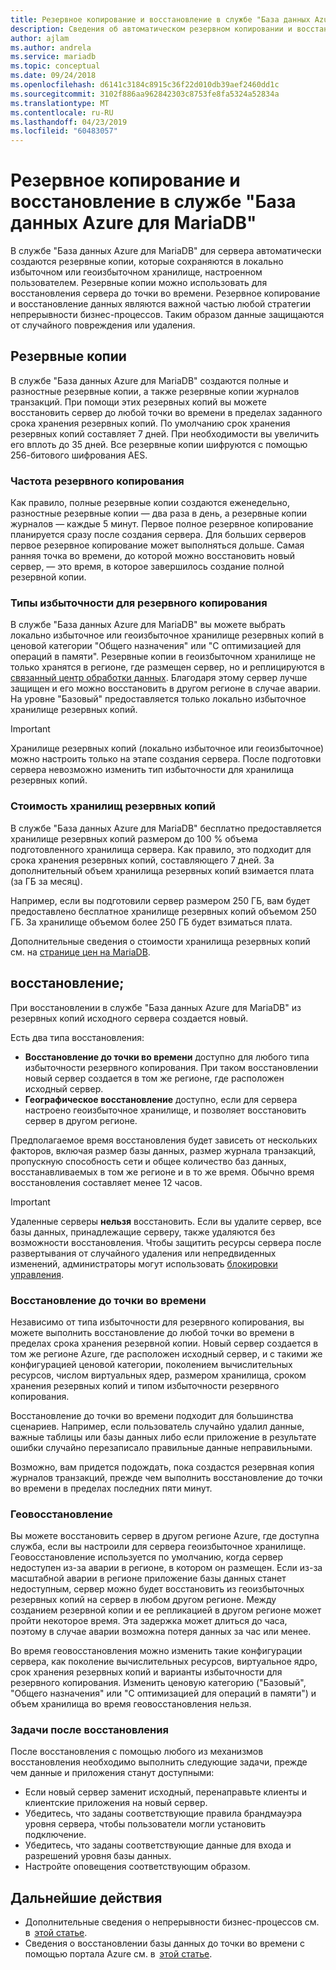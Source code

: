 ```yaml
---
title: Резервное копирование и восстановление в службе "База данных Azure для MariaDB"
description: Сведения об автоматическом резервном копировании и восстановлении сервера в службе "База данных Azure для MariaDB".
author: ajlam
ms.author: andrela
ms.service: mariadb
ms.topic: conceptual
ms.date: 09/24/2018
ms.openlocfilehash: d6141c3184c8915c36f22d010db39aef2460dd1c
ms.sourcegitcommit: 3102f886aa962842303c8753fe8fa5324a52834a
ms.translationtype: MT
ms.contentlocale: ru-RU
ms.lasthandoff: 04/23/2019
ms.locfileid: "60483057"
---
```

# <a name="backup-and-restore-in-azure-database-for-mariadb"></a>Резервное копирование и восстановление в службе "База данных Azure для MariaDB"

В службе "База данных Azure для MariaDB" для сервера автоматически создаются резервные копии, которые сохраняются в локально избыточном или геоизбыточном хранилище, настроенном пользователем. Резервные копии можно использовать для восстановления сервера до точки во времени. Резервное копирование и восстановление данных являются важной частью любой стратегии непрерывности бизнес-процессов. Таким образом данные защищаются от случайного повреждения или удаления.

## <a name="backups"></a>Резервные копии

В службе "База данных Azure для MariaDB" создаются полные и разностные резервные копии, а также резервные копии журналов транзакций. При помощи этих резервных копий вы можете восстановить сервер до любой точки во времени в пределах заданного срока хранения резервных копий. По умолчанию срок хранения резервных копий составляет 7 дней. При необходимости вы увеличить его вплоть до 35 дней. Все резервные копии шифруются с помощью 256-битового шифрования AES.

### <a name="backup-frequency"></a>Частота резервного копирования

Как правило, полные резервные копии создаются еженедельно, разностные резервные копии — два раза в день, а резервные копии журналов — каждые 5 минут. Первое полное резервное копирование планируется сразу после создания сервера. Для больших серверов первое резервное копирование может выполняться дольше. Самая ранняя точка во времени, до которой можно восстановить новый сервер, — это время, в которое завершилось создание полной резервной копии.

### <a name="backup-redundancy-options"></a>Типы избыточности для резервного копирования

В службе "База данных Azure для MariaDB" вы можете выбрать локально избыточное или геоизбыточное хранилище резервных копий в ценовой категории "Общего назначения" или "С оптимизацией для операций в памяти". Резервные копии в геоизбыточном хранилище не только хранятся в регионе, где размещен сервер, но и реплицируются в [связанный центр обработки данных](https://docs.microsoft.com/azure/best-practices-availability-paired-regions). Благодаря этому сервер лучше защищен и его можно восстановить в другом регионе в случае аварии. На уровне "Базовый" предоставляется только локально избыточное хранилище резервных копий.

> [!IMPORTANT]
> Хранилище резервных копий (локально избыточное или геоизбыточное) можно настроить только на этапе создания сервера. После подготовки сервера невозможно изменить тип избыточности для хранилища резервных копий.

### <a name="backup-storage-cost"></a>Стоимость хранилищ резервных копий

В службе "База данных Azure для MariaDB" бесплатно предоставляется хранилище резервных копий размером до 100 % объема подготовленного хранилища сервера. Как правило, это подходит для срока хранения резервных копий, составляющего 7 дней. За дополнительный объем хранилища резервных копий взимается плата (за ГБ за месяц).

Например, если вы подготовили сервер размером 250 ГБ, вам будет предоставлено бесплатное хранилище резервных копий объемом 250 ГБ. За хранилище объемом более 250 ГБ будет взиматься плата.

Дополнительные сведения о стоимости хранилища резервных копий см. на [странице цен на MariaDB](https://azure.microsoft.com/pricing/details/mariadb/).

## <a name="restore"></a>восстановление;

При восстановлении в службе "База данных Azure для MariaDB" из резервных копий исходного сервера создается новый.

Есть два типа восстановления:

- **Восстановление до точки во времени** доступно для любого типа избыточности резервного копирования. При таком восстановлении новый сервер создается в том же регионе, где расположен исходный сервер.
- **Географическое восстановление** доступно, если для сервера настроено геоизбыточное хранилище, и позволяет восстановить сервер в другом регионе.

Предполагаемое время восстановления будет зависеть от нескольких факторов, включая размер базы данных, размер журнала транзакций, пропускную способность сети и общее количество баз данных, восстанавливаемых в том же регионе и в то же время. Обычно время восстановления составляет менее 12 часов.

> [!IMPORTANT]
> Удаленные серверы **нельзя** восстановить. Если вы удалите сервер, все базы данных, принадлежащие серверу, также удаляются без возможности восстановления. Чтобы защитить ресурсы сервера после развертывания от случайного удаления или непредвиденных изменений, администраторы могут использовать [блокировки управления](https://docs.microsoft.com/azure/azure-resource-manager/resource-group-lock-resources).

### <a name="point-in-time-restore"></a>Восстановление до точки во времени

Независимо от типа избыточности для резервного копирования, вы можете выполнить восстановление до любой точки во времени в пределах срока хранения резервной копии. Новый сервер создается в том же регионе Azure, где расположен исходный сервер, и с такими же конфигурацией ценовой категории, поколением вычислительных ресурсов, числом виртуальных ядер, размером хранилища, сроком хранения резервных копий и типом избыточности резервного копирования.

Восстановление до точки во времени подходит для большинства сценариев. Например, если пользователь случайно удалил данные, важные таблицы или базы данных либо если приложение в результате ошибки случайно перезаписало правильные данные неправильными.

Возможно, вам придется подождать, пока создастся резервная копия журналов транзакций, прежде чем выполнить восстановление до точки во времени в пределах последних пяти минут.

### <a name="geo-restore"></a>Геовосстановление

Вы можете восстановить сервер в другом регионе Azure, где доступна служба, если вы настроили для сервера геоизбыточное хранилище. Геовосстановление используется по умолчанию, когда сервер недоступен из-за аварии в регионе, в котором он размещен. Если из-за масштабной аварии в регионе приложение базы данных станет недоступным, сервер можно будет восстановить из геоизбыточных резервных копий на сервер в любом другом регионе. Между созданием резервной копии и ее репликацией в другом регионе может пройти некоторое время. Эта задержка может длиться до часа, поэтому в случае аварии возможна потеря данных за час или менее.

Во время геовосстановления можно изменить такие конфигурации сервера, как поколение вычислительных ресурсов, виртуальное ядро, срок хранения резервных копий и варианты избыточности для резервного копирования. Изменить ценовую категорию ("Базовый", "Общего назначения" или "С оптимизацией для операций в памяти") и объем хранилища во время геовосстановления нельзя.

### <a name="perform-post-restore-tasks"></a>Задачи после восстановления

После восстановления с помощью любого из механизмов восстановления необходимо выполнить следующие задачи, прежде чем данные и приложения станут доступными:

- Если новый сервер заменит исходный, перенаправьте клиенты и клиентские приложения на новый сервер.
- Убедитесь, что заданы соответствующие правила брандмауэра уровня сервера, чтобы пользователи могли установить подключение.
- Убедитесь, что заданы соответствующие данные для входа и разрешений уровня базы данных.
- Настройте оповещения соответствующим образом.

## <a name="next-steps"></a>Дальнейшие действия

- Дополнительные сведения о непрерывности бизнес-процессов см. в  [этой статье](concepts-business-continuity.md).
- Сведения о восстановлении базы данных до точки во времени с помощью портала Azure см. в  [этой статье](howto-restore-server-portal.md).
 
<!--
- To restore to a point in time using Azure CLI, see [restore database to a point in time using CLI](howto-restore-server-cli.md).-->
